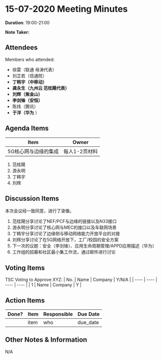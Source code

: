 # 15-07-2020 Meeting Minutes  

**Duration**: 19:00-21:00

**Note Taker:**   

## Attendees
Members who attended:
- 徐雷（联通 毋涛代表）
- 刘芷若（信通院） 
-  **丁韩宇（中移动）** 
-  **龚永生（九州云 范桂飓代表）**  
-  **刘辉（紫金山）** 
-  **李剑锋（安恒）** 
- 陈炜（腾讯）
-  **于洋（华为** ）


## Agenda Items

Item | Owner
---- | ----
5G核心网与边缘的集成 | 每人1-2页材料
1. 范桂飓
2. 游永明
3. 丁韩宇 
4. 刘辉

## Discussion Items 
本次会议经一致同意，进行了录像。
1. 范桂飓分享讨论了NEF/PCF与边缘的链接以及N33接口
2. 游永明分享讨论了核心网与MEC的接口以及车联网场景
3. 丁韩宇分享讨论了边缘侧与移动网络能力开放平台的对接
4. 刘辉分享讨论了在5G网络开放下，工厂/校园的安全方案
5. 下一次的议题：安全（李剑锋）、应用生命周期管理/APPD应用描述（华为）
6. 工作组的招募和社区最小集工作流，通过邮件进行讨论

## Voting Items
TSC Voting to Approve XYZ:
| No. | Name | Company | Y/N/A |
| ---- | ---- | ---- | ---- |
| 1 | Name | Company | Y |

## Action Items
| Done? | Item | Responsible | Due Date |
| ---- | ---- | ---- | ---- |
| | item | who | due_date |

## Other Notes & Information
N/A
